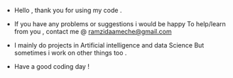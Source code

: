 - Hello , thank you for using my code . 
- If you have any problems or suggestions i would be happy 
To help/learn from you , contact me @ ramzidaameche@gmail.com

- I mainly do projects in Artificial intelligence and data Science 
But sometimes i work on other things too .

- Have a good coding day ! 
 
